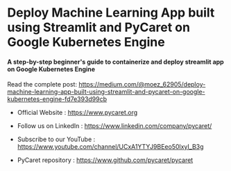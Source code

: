 # Deploy Machine Learning App built using Streamlit and PyCaret on Google Kubernetes Engine
#### A step-by-step beginner's guide to containerize and deploy streamlit app on Google Kubernetes Engine

Read the complete post: https://medium.com/@moez_62905/deploy-machine-learning-app-built-using-streamlit-and-pycaret-on-google-kubernetes-engine-fd7e393d99cb

- Official Website : https://www.pycaret.org

- Follow us on LinkedIn : https://www.linkedin.com/company/pycaret/

- Subscribe to our YouTube : https://www.youtube.com/channel/UCxA1YTYJ9BEeo50lxyI_B3g 

- PyCaret repository : https://www.github.com/pycaret/pycaret

